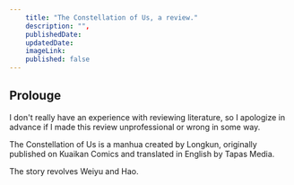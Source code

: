 ```yaml
---
    title: "The Constellation of Us, a review."
    description: "",
    publishedDate: 
    updatedDate:
    imageLink:
    published: false
---
```


## Prolouge
I don't really have an experience with reviewing literature, so I apologize in advance if I made this review unprofessional or wrong in some way.

The Constellation of Us is a manhua created by Longkun, originally published on Kuaikan Comics and translated in English by Tapas Media.

The story revolves Weiyu and Hao. 